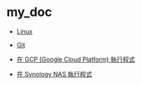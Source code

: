 # my_doc

- [Linux](./01_linux/README.md)

- [Git](./02_git/README.md)

- [在 GCP (Google Cloud Platform) 執行程式](./03_gcp/README.md)

- [在 Synology NAS 執行程式](./04_synology_nas/README.md)
